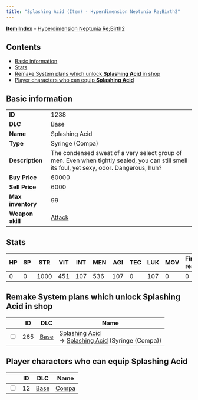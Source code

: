 ```yaml
---
title: "Splashing Acid (Item) - Hyperdimension Neptunia Re;Birth2"
---
```


[**Item Index**](/neptunia/rb2/item/index.html) - [Hyperdimension Neptunia Re;Birth2](/neptunia/rb2)

## Contents

- [Basic information](#basic-information)
- [Stats](#stats)
- [Remake System plans which unlock **Splashing Acid** in shop](#remake-system-plans-which-unlock-splashing-acid-in-shop)
- [Player characters who can equip **Splashing Acid**](#player-characters-who-can-equip-splashing-acid)

## Basic information

|   |   |
| -- | -- |
| **ID** | 1238 |
| **DLC** | [Base](/neptunia/rb2/dlc/0-base.html) |
| **Name** | Splashing Acid |
| **Type** | Syringe (Compa) |
| **Description** | The condensed sweat of a very select group of men. Even when tightly sealed, you can still smell its foul, yet sexy, odor. Dangerous, huh? |
| **Buy Price** | 60000 |
| **Sell Price** | 6000 |
| **Max inventory** | 99 |
| **Weapon skill** | [Attack](/neptunia/rb2/skill/0-1601-attack.html) |

## Stats

| HP | SP | STR | VIT | INT | MEN | AGI | TEC | LUK | MOV | Fire res. | Ice res. | Wind res. | Lightning res. |
| -- | -- | --- | --- | --- | --- | --- | --- | --- | --- | --------- | -------- | --------- | -------------- |
| 0 | 0 | 1000 | 451 | 107 | 536 | 107 | 0 | 107 | 0 | 0 | 0 | 0 | 0 |

## Remake System plans which unlock **Splashing Acid** in shop

|    | ID | DLC | Name |
| -- | -- | --- | ---- |
| <input type="checkbox" id="rb2-remake-0-265" class="trackbox" /> | 265 | [Base](/neptunia/rb2/dlc/0-base.html) | [Splashing Acid](/neptunia/rb2/remake/0-265-splashing-acid.html)<br />→ [Splashing Acid](/neptunia/rb2/item/0-1238-splashing-acid.html) (Syringe (Compa)) |

## Player characters who can equip **Splashing Acid**

|    | ID | DLC | Name |
| -- | -- | --- | ---- |
| <input type="checkbox" id="rb2-player-0-12" class="trackbox" /> | 12 | [Base](/neptunia/rb2/dlc/0-base.html) | [Compa](/neptunia/rb2/player/0-12-compa.html) |